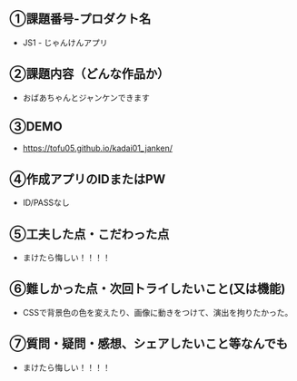 ## ①課題番号-プロダクト名
- JS1 - じゃんけんアプリ

## ②課題内容（どんな作品か）
- おばあちゃんとジャンケンできます

## ③DEMO
- https://tofu05.github.io/kadai01_janken/

## ④作成アプリのIDまたはPW
- ID/PASSなし

## ⑤工夫した点・こだわった点
- まけたら悔しい！！！！

## ⑥難しかった点・次回トライしたいこと(又は機能)
- CSSで背景色の色を変えたり、画像に動きをつけて、演出を拘りたかった。

## ⑦質問・疑問・感想、シェアしたいこと等なんでも
- まけたら悔しい！！！！
